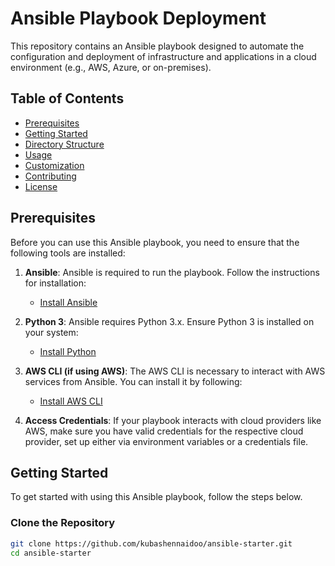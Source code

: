 
# Ansible Playbook Deployment

This repository contains an Ansible playbook designed to automate the configuration and deployment of infrastructure and applications in a cloud environment (e.g., AWS, Azure, or on-premises).

## Table of Contents

- [Prerequisites](#prerequisites)
- [Getting Started](#getting-started)
- [Directory Structure](#directory-structure)
- [Usage](#usage)
- [Customization](#customization)
- [Contributing](#contributing)
- [License](#license)

## Prerequisites

Before you can use this Ansible playbook, you need to ensure that the following tools are installed:

1. **Ansible**: Ansible is required to run the playbook. Follow the instructions for installation:
   - [Install Ansible](https://docs.ansible.com/ansible/latest/installation_guide/index.html)

2. **Python 3**: Ansible requires Python 3.x. Ensure Python 3 is installed on your system:
   - [Install Python](https://www.python.org/downloads/)

3. **AWS CLI (if using AWS)**: The AWS CLI is necessary to interact with AWS services from Ansible. You can install it by following:
   - [Install AWS CLI](https://docs.aws.amazon.com/cli/latest/userguide/cli-configure-quickstart.html)

4. **Access Credentials**: If your playbook interacts with cloud providers like AWS, make sure you have valid credentials for the respective cloud provider, set up either via environment variables or a credentials file.

## Getting Started

To get started with using this Ansible playbook, follow the steps below.

### Clone the Repository

```bash
git clone https://github.com/kubashennaidoo/ansible-starter.git
cd ansible-starter


